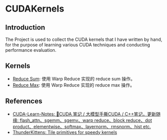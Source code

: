 # CUDAKernels

## Introduction

The Project is used to collect the CUDA kernels that I have written by hand, for the purpose of learning various CUDA techniques and conducting performance evaluation.

## Kernels

- [Reduce Sum](src/kernels/reduce.cu): 使用 Warp Reduce 实现的 reduce sum 操作。
- [Reduce Max](src/kernels/reduce.cu): 使用 Warp Reduce 实现的 reduce max 操作。

## References

- [CUDA-Learn-Notes: 🎉CUDA 笔记 / 大模型手撕CUDA / C++笔记，更新随缘: flash_attn、sgemm、sgemv、warp reduce、block reduce、dot product、elementwise、softmax、layernorm、rmsnorm、hist etc.](https://github.com/DefTruth/CUDA-Learn-Notes)
- [ThunderKittens: Tile primitives for speedy kernels](https://github.com/HazyResearch/ThunderKittens)